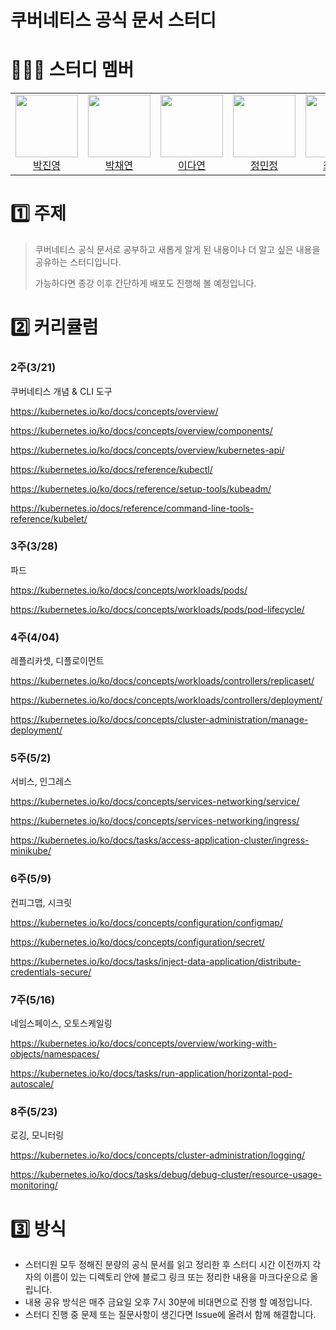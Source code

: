 # 쿠버네티스 공식 문서 스터디

# 👩🏻‍💻 스터디 멤버

<table>
  <tr>
      <td align="center">
        <img src="https://github.com/fire-long.png" width="100"><br>
        <a href="https://github.com/fire-long">박진영</a>
    </td>
    <td align="center">
      <img src="https://github.com/Yeon-chae.png" width="100"><br>
      <a href="https://github.com/Yeon-chae">박채연</a>
    </td>
    <td align="center">
      <img src="https://github.com/dylee00.png" width="100"><br>
      <a href="https://github.com/dylee00">이다연</a>
    </td>
    <td align="center">
      <img src="https://github.com/hiimminjeong.png" width="100"><br>
      <a href="https://github.com/hiimminjeong">정민정</a>
    </td>
    <td align="center">
      <img src="https://github.com/esc-beep.png" width="100"><br>
      <a href="https://github.com/esc-beep">최은소</a>
    </td>
    <td align="center">
      <img src="https://github.com/isuHan.png" width="100"><br>
      <a href="https://github.com/isuHan">한지수</a>
    </td>
    <td align="center">
      <img src="https://github.com/fire-long.png" width="100"><br>
      <a href="https://github.com/fire-long">박진영</a>
    </td>
  </tr>
</table>

# 1️⃣ 주제

> 쿠버네티스 공식 문서로 공부하고 새롭게 알게 된 내용이나 더 알고 싶은 내용을 공유하는 스터디입니다.
>
> 가능하다면 종강 이후 간단하게 배포도 진행해 볼 예정입니다.

# 2️⃣ 커리큘럼

### 2주(3/21)

쿠버네티스 개념 & CLI 도구

https://kubernetes.io/ko/docs/concepts/overview/

https://kubernetes.io/ko/docs/concepts/overview/components/

https://kubernetes.io/ko/docs/concepts/overview/kubernetes-api/

https://kubernetes.io/ko/docs/reference/kubectl/

https://kubernetes.io/ko/docs/reference/setup-tools/kubeadm/

https://kubernetes.io/docs/reference/command-line-tools-reference/kubelet/

### 3주(3/28)

파드

https://kubernetes.io/ko/docs/concepts/workloads/pods/

https://kubernetes.io/ko/docs/concepts/workloads/pods/pod-lifecycle/

### 4주(4/04)

레플리카셋, 디플로이먼트

https://kubernetes.io/ko/docs/concepts/workloads/controllers/replicaset/

https://kubernetes.io/ko/docs/concepts/workloads/controllers/deployment/

https://kubernetes.io/ko/docs/concepts/cluster-administration/manage-deployment/

### 5주(5/2)

서비스, 인그레스

https://kubernetes.io/ko/docs/concepts/services-networking/service/

https://kubernetes.io/ko/docs/concepts/services-networking/ingress/

https://kubernetes.io/ko/docs/tasks/access-application-cluster/ingress-minikube/

### 6주(5/9)

컨피그맵, 시크릿

https://kubernetes.io/ko/docs/concepts/configuration/configmap/

https://kubernetes.io/ko/docs/concepts/configuration/secret/

https://kubernetes.io/ko/docs/tasks/inject-data-application/distribute-credentials-secure/

### 7주(5/16)

네임스페이스, 오토스케일링

https://kubernetes.io/ko/docs/concepts/overview/working-with-objects/namespaces/

https://kubernetes.io/ko/docs/tasks/run-application/horizontal-pod-autoscale/

### 8주(5/23)

로깅, 모니터링

https://kubernetes.io/ko/docs/concepts/cluster-administration/logging/

https://kubernetes.io/ko/docs/tasks/debug/debug-cluster/resource-usage-monitoring/

# 3️⃣ 방식

- 스터디원 모두 정해진 분량의 공식 문서를 읽고 정리한 후 스터디 시간 이전까지 각자의 이름이 있는 디렉토리 안에 블로그 링크 또는 정리한 내용을 마크다운으로 올립니다.
- 내용 공유 방식은 매주 금요일 오후 7시 30분에 비대면으로 진행 할 예정입니다.
- 스터디 진행 중 문제 또는 질문사항이 생긴다면 Issue에 올려서 함께 해결합니다.
